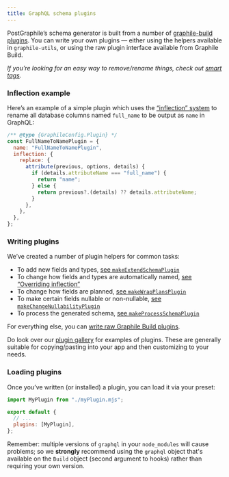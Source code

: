 ```yaml
---
title: GraphQL schema plugins
---
```


PostGraphile’s schema generator is built from a number of
[graphile-build plugins](https://build.graphile.org/graphile-build/5/plugins). You can
write your own plugins — either using the helpers available in `graphile-utils`,
or using the raw plugin interface available from Graphile Build.

_If you’re looking for an easy way to remove/rename things, check out
[smart tags](./smart-tags)._

### Inflection example

Here’s an example of a simple plugin which uses the [“inflection”
system](./inflection) to rename all database columns named `full_name` to be
output as `name` in GraphQL:

```js
/** @type {GraphileConfig.Plugin} */
const FullNameToNamePlugin = {
  name: "FullNameToNamePlugin",
  inflection: {
    replace: {
      attribute(previous, options, details) {
        if (details.attributeName === "full_name") {
          return "name";
        } else {
          return previous?.(details) ?? details.attributeName;
        }
      },
    },
  },
};
```

### Writing plugins

We’ve created a number of plugin helpers for common tasks:

- To add new fields and types,
  [see `makeExtendSchemaPlugin`](./make-extend-schema-plugin)
- To change how fields and types are automatically named,
  [see “Overriding inflection”](./inflection#overriding-inflection)
- To change how fields are planned,
  [see `makeWrapPlansPlugin`](./make-wrap-plans-plugin)
- To make certain fields nullable or non-nullable,
  [see `makeChangeNullabilityPlugin`](./make-change-nullability-plugin)
- To process the generated schema,
  [see `makeProcessSchemaPlugin`](./make-process-schema-plugin)

For everything else, you can
[write raw Graphile Build plugins](./extending-raw).

Do look over our [plugin gallery](./plugin-gallery) for examples of plugins.
These are generally suitable for copying/pasting into your app and then
customizing to your needs.

### Loading plugins

Once you’ve written (or installed) a plugin, you can load it via your preset:

```js title="graphile.config.mjs"
import MyPlugin from "./myPlugin.mjs";

export default {
  // ...
  plugins: [MyPlugin],
};
```

Remember: multiple versions of `graphql` in your `node_modules` will cause
problems; so we **strongly** recommend using the `graphql` object that's
available on the `Build` object (second argument to hooks) rather than requiring
your own version.
